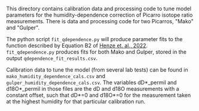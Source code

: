 This directory contains calibration data and processing code to tune model parameters for 
the humidity-dependence correction of Picarro isotope ratio measurements. There is data and 
processing code for two Picarros, "Mako" and "Gulper".


The python script ```fit_qdependence.py``` will produce parameter fits to the function 
described by Equation B2 of [Henze et. al., 2022](https://doi.org/10.5194/essd-14-1811-2022). 
```fit_qdependence.py``` produces fits for both Mako and Gulper, stored in the output 
```qdependence_fit_results.csv```.


Calibration data to tune the model (from several lab tests) can be found in 
```mako_humidity_dependence_cals.csv``` and ```gulper_humidity_dependence_cals.csv```. The 
variables dD*_permil and d18O*_permil in those files are the dD and d18O measurements with 
a constant offset, such   that dD*=0 and d18O*=0 for the measurement taken at the highest 
humidity for that particular calibration run.
